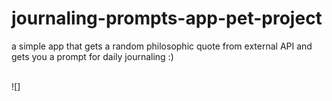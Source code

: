 # journaling-prompts-app-pet-project
a simple app that gets a random philosophic quote from external API and gets you a prompt for daily journaling :)<br><br>

![]

